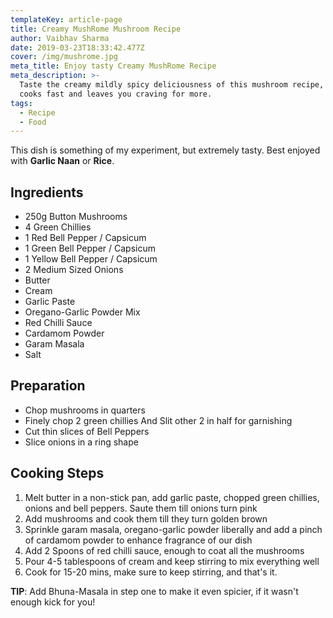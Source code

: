 ```yaml
---
templateKey: article-page
title: Creamy MushRome Mushroom Recipe
author: Vaibhav Sharma
date: 2019-03-23T18:33:42.477Z
cover: /img/mushrome.jpg
meta_title: Enjoy tasty Creamy MushRome Recipe
meta_description: >-
  Taste the creamy mildly spicy deliciousness of this mushroom recipe, that
  cooks fast and leaves you craving for more.
tags:
  - Recipe
  - Food
---
```

This dish is something of my experiment, but extremely tasty. Best enjoyed with **Garlic Naan** or **Rice**.

## Ingredients

* 250g Button Mushrooms
* 4 Green Chillies
* 1 Red Bell Pepper / Capsicum
* 1 Green Bell Pepper / Capsicum
* 1 Yellow Bell Pepper / Capsicum
* 2 Medium Sized Onions
* Butter
* Cream
* Garlic Paste
* Oregano-Garlic Powder Mix
* Red Chilli Sauce
* Cardamom Powder
* Garam Masala
* Salt

## Preparation

* Chop mushrooms in quarters
* Finely chop 2 green chillies And Slit other 2 in half for garnishing
* Cut thin slices of Bell Peppers
* Slice onions in a ring shape

## Cooking Steps

1. Melt butter in a non-stick pan, add garlic paste, chopped green chillies, onions and bell peppers. Saute them till onions turn pink
2. Add mushrooms and cook them till they turn golden brown
3. Sprinkle garam masala, oregano-garlic powder liberally and add a pinch of cardamom powder to enhance fragrance of our dish
4. Add 2 Spoons of red chilli sauce, enough to coat all the mushrooms
5. Pour 4-5 tablespoons of cream and keep stirring to mix everything well
6. Cook for 15-20 mins, make sure to keep stirring, and that's it.

**TIP**: Add Bhuna-Masala in step one to make it even spicier, if it wasn't enough kick for you!
